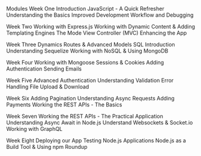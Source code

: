 Modules
Week One
Introduction
JavaScript - A Quick Refresher
Understanding the Basics
Improved Development Workflow and Debugging

Week Two
Working with Express.js
Working with Dynamic Content & Adding Templating Engines
The Mode View Controller (MVC)
Enhancing the App

Week Three
Dynamics Routes &  Advanced Models
SQL Introduction
Understanding Sequelize
Working with NoSQL & Using MongoDB

Week Four
Working with Mongoose
Sessions & Cookies
Adding Authentication
Sending Emails

Week Five
Advanced Authentication
Understanding Validation
Error Handling
File Upload & Download

Week Six
Adding Pagination
Understanding Async Requests
Adding Payments
Working the REST APIs - The Basics

Week Seven
Working the REST APIs - The Practical Application
Understanding Async Await in Node.js
Understand Websockets & Socket.io
Working with GraphQL

Week Eight
Deploying our App
Testing Node.js Applications
Node.js as a Build Tool & Using npm
Roundup

